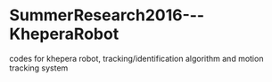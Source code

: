 # SummerResearch2016---KheperaRobot
codes for khepera robot, tracking/identification algorithm and motion tracking system

